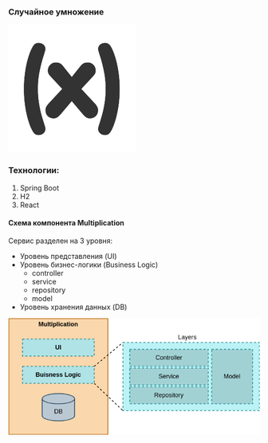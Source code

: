 ### Случайное умножение
![Умножение](images/logo.png)

### Технологии:
1. Spring Boot
2. H2
3. React

#### Схема компонента Multiplication
Сервис разделен на 3 уровня:
* Уровень представления (UI)
* Уровень бизнес-логики (Business Logic)
  * controller
  * service
  * repository
  * model
* Уровень хранения данных (DB)

![Multiplication](images/multiplication_shema.png)